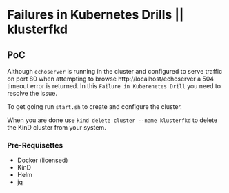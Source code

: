 # Failures in Kubernetes Drills || klusterfkd

## PoC

Although `echoserver` is running in the cluster and configured to serve traffic on port 80 when attempting to browse http://localhost/echoserver a 504 timeout error is returned.  In this `Failure in Kuberenetes Drill` you need to resolve the issue. 

To get going run `start.sh` to create and configure the cluster.

When you are done use `kind delete cluster --name klusterfkd` to delete the KinD cluster from your system.

### Pre-Requisettes

* Docker (licensed)
* KinD
* Helm
* jq
